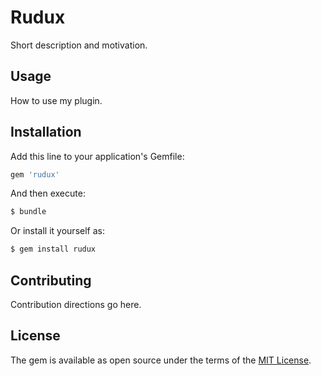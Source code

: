# Rudux
Short description and motivation.

## Usage
How to use my plugin.

## Installation
Add this line to your application's Gemfile:

```ruby
gem 'rudux'
```

And then execute:
```bash
$ bundle
```

Or install it yourself as:
```bash
$ gem install rudux
```

## Contributing
Contribution directions go here.

## License
The gem is available as open source under the terms of the [MIT License](https://opensource.org/licenses/MIT).
